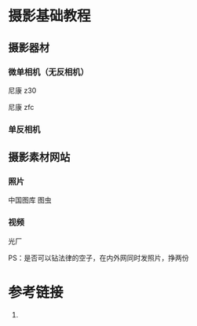 # 摄影基础教程


## 摄影器材


### 微单相机（无反相机）

尼康 z30

尼康 zfc



### 单反相机



## 摄影素材网站

### 照片

中国图库
图虫

### 视频

光厂


PS：是否可以钻法律的空子，在内外网同时发照片，挣两份


# 参考链接
1. 
